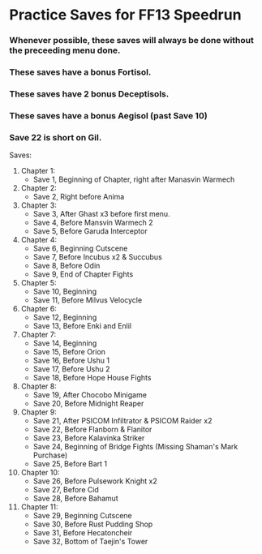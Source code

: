 # Practice Saves for FF13 Speedrun

### Whenever possible, these saves will always be done without the preceeding menu done.
### These saves have a bonus Fortisol.
### These saves have 2 bonus Deceptisols.
### These saves have a bonus Aegisol (past Save 10)
### Save 22 is short on Gil.


Saves:

1. Chapter 1:
    * Save 1, Beginning of Chapter, right after Manasvin Warmech
2. Chapter 2:
    * Save 2, Right before Anima
3. Chapter 3:
    * Save 3, After Ghast x3 before first menu.
    * Save 4, Before Mansvin Warmech 2
    * Save 5, Before Garuda Interceptor
4. Chapter 4:
    * Save 6, Beginning Cutscene
    * Save 7, Before Incubus x2 & Succubus
    * Save 8, Before Odin
    * Save 9, End of Chapter Fights
5. Chapter 5:
    * Save 10, Beginning
    * Save 11, Before Milvus Velocycle
6. Chapter 6:
    * Save 12, Beginning
    * Save 13, Before Enki and Enlil
7. Chapter 7:
    * Save 14, Beginning
    * Save 15, Before Orion
    * Save 16, Before Ushu 1
    * Save 17, Before Ushu 2
    * Save 18, Before Hope House Fights
8. Chapter 8:
    * Save 19, After Chocobo Minigame
    * Save 20, Before Midnight Reaper
9. Chapter 9:
    * Save 21, After PSICOM Infiltrator & PSICOM Raider x2
    * Save 22, Before Flanborn & Flanitor
    * Save 23, Before Kalavinka Striker
    * Save 24, Beginning of Bridge Fights (Missing Shaman's Mark Purchase)
    * Save 25, Before Bart 1
10. Chapter 10:
    * Save 26, Before Pulsework Knight x2
    * Save 27, Before Cid
    * Save 28, Before Bahamut
11. Chapter 11:
    * Save 29, Beginning Cutscene
    * Save 30, Before Rust Pudding Shop
    * Save 31, Before Hecatoncheir
    * Save 32, Bottom of Taejin's Tower


